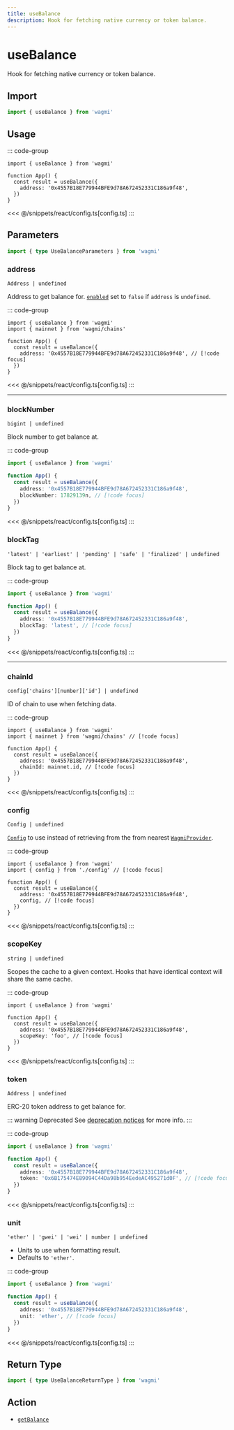 ```yaml
---
title: useBalance
description: Hook for fetching native currency or token balance.
---
```


<script setup>
const packageName = 'wagmi'
const actionName = 'getBalance'
const typeName = 'GetBalance'
const TData = '{ decimals: number; formatted: string; symbol: string; value: bigint; }'
const TError = 'GetBalanceErrorType'
</script>

# useBalance

Hook for fetching native currency or token balance.

## Import

```ts
import { useBalance } from 'wagmi'
```

## Usage

::: code-group
```tsx [index.tsx]
import { useBalance } from 'wagmi'

function App() {
  const result = useBalance({
    address: '0x4557B18E779944BFE9d78A672452331C186a9f48',
  })
}
```
<<< @/snippets/react/config.ts[config.ts]
:::

## Parameters

```ts
import { type UseBalanceParameters } from 'wagmi'
```

### address

`Address | undefined`

Address to get balance for. [`enabled`](#enabled) set to `false` if `address` is `undefined`.

::: code-group
```tsx [index.tsx]
import { useBalance } from 'wagmi'
import { mainnet } from 'wagmi/chains'

function App() {
  const result = useBalance({
    address: '0x4557B18E779944BFE9d78A672452331C186a9f48', // [!code focus]
  })
}
```
<<< @/snippets/react/config.ts[config.ts]
:::

---

### blockNumber

`bigint | undefined`

Block number to get balance at.

::: code-group
```ts [index.ts]
import { useBalance } from 'wagmi'

function App() {
  const result = useBalance({
    address: '0x4557B18E779944BFE9d78A672452331C186a9f48',
    blockNumber: 17829139n, // [!code focus]
  })
}
```
<<< @/snippets/react/config.ts[config.ts]
:::

### blockTag

`'latest' | 'earliest' | 'pending' | 'safe' | 'finalized' | undefined`

Block tag to get balance at.

::: code-group
```ts [index.ts]
import { useBalance } from 'wagmi'

function App() {
  const result = useBalance({
    address: '0x4557B18E779944BFE9d78A672452331C186a9f48',
    blockTag: 'latest', // [!code focus]
  })
}
```
<<< @/snippets/react/config.ts[config.ts]
:::

---

### chainId

`config['chains'][number]['id'] | undefined`

ID of chain to use when fetching data.

::: code-group
```tsx [index.tsx]
import { useBalance } from 'wagmi'
import { mainnet } from 'wagmi/chains' // [!code focus]

function App() {
  const result = useBalance({
    address: '0x4557B18E779944BFE9d78A672452331C186a9f48',
    chainId: mainnet.id, // [!code focus]
  })
}
```
<<< @/snippets/react/config.ts[config.ts]
:::

### config

`Config | undefined`

[`Config`](/react/api/createConfig#config) to use instead of retrieving from the from nearest [`WagmiProvider`](/react/WagmiProvider).

::: code-group
```tsx [index.tsx]
import { useBalance } from 'wagmi'
import { config } from './config' // [!code focus]

function App() {
  const result = useBalance({
    address: '0x4557B18E779944BFE9d78A672452331C186a9f48',
    config, // [!code focus]
  })
}
```
<<< @/snippets/react/config.ts[config.ts]
:::

### scopeKey

`string | undefined`

Scopes the cache to a given context. Hooks that have identical context will share the same cache.

::: code-group
```tsx [index.tsx]
import { useBalance } from 'wagmi'

function App() {
  const result = useBalance({
    address: '0x4557B18E779944BFE9d78A672452331C186a9f48',
    scopeKey: 'foo', // [!code focus]
  })
}
```
<<< @/snippets/react/config.ts[config.ts]
:::

### token

`Address | undefined`

ERC-20 token address to get balance for.

::: warning Deprecated
See [deprecation notices](/react/guides/migrate-from-v1-to-v2#removed-usebalance-token-parameter) for more info.
:::

::: code-group
```ts [index.ts]
import { useBalance } from 'wagmi'

function App() {
  const result = useBalance({
    address: '0x4557B18E779944BFE9d78A672452331C186a9f48',
    token: '0x6B175474E89094C44Da98b954EedeAC495271d0F', // [!code focus]
  })
}
```
<<< @/snippets/react/config.ts[config.ts]
:::

### unit

`'ether' | 'gwei' | 'wei' | number | undefined`

- Units to use when formatting result.
- Defaults to `'ether'`.

::: code-group
```ts [index.ts]
import { useBalance } from 'wagmi'

function App() {
  const result = useBalance({
    address: '0x4557B18E779944BFE9d78A672452331C186a9f48',
    unit: 'ether', // [!code focus]
  })
}
```
<<< @/snippets/react/config.ts[config.ts]
:::

<!--@include: @shared/query-options.md-->

## Return Type

```ts
import { type UseBalanceReturnType } from 'wagmi'
```

<!--@include: @shared/query-result.md-->

<!--@include: @shared/query-imports.md-->

## Action

- [`getBalance`](/core/api/actions/getBalance)
